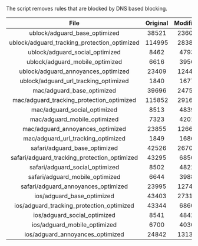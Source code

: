 The script removes rules that are blocked by DNS based blocking.


| File | Original | Modified |
|:----:|:-----:|:-----:|
| ublock/adguard_base_optimized | 38521 | 23608 |
| ublock/adguard_tracking_protection_optimized | 114995 | 28386 |
| ublock/adguard_social_optimized | 8462 | 4793 |
| ublock/adguard_mobile_optimized | 6616 | 3956 |
| ublock/adguard_annoyances_optimized | 23409 | 12441 |
| ublock/adguard_url_tracking_optimized | 1840 | 1677 |
| mac/adguard_base_optimized | 39696 | 24759 |
| mac/adguard_tracking_protection_optimized | 115852 | 29169 |
| mac/adguard_social_optimized | 8513 | 4839 |
| mac/adguard_mobile_optimized | 7323 | 4201 |
| mac/adguard_annoyances_optimized | 23855 | 12668 |
| mac/adguard_url_tracking_optimized | 1849 | 1686 |
| safari/adguard_base_optimized | 42526 | 26704 |
| safari/adguard_tracking_protection_optimized | 43295 | 6850 |
| safari/adguard_social_optimized | 8502 | 4822 |
| safari/adguard_mobile_optimized | 6644 | 3988 |
| safari/adguard_annoyances_optimized | 23995 | 12747 |
| ios/adguard_base_optimized | 43403 | 27316 |
| ios/adguard_tracking_protection_optimized | 43344 | 6860 |
| ios/adguard_social_optimized | 8541 | 4842 |
| ios/adguard_mobile_optimized | 6700 | 4030 |
| ios/adguard_annoyances_optimized | 24842 | 13139 |